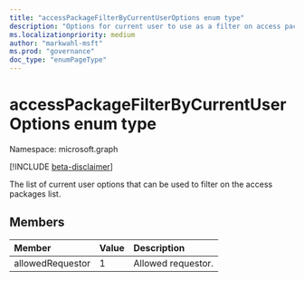 ```yaml
---
title: "accessPackageFilterByCurrentUserOptions enum type"
description: "Options for current user to use as a filter on access packages list."
ms.localizationpriority: medium
author: "markwahl-msft"
ms.prod: "governance"
doc_type: "enumPageType"
---
```


# accessPackageFilterByCurrentUserOptions enum type

Namespace: microsoft.graph

[!INCLUDE [beta-disclaimer](../../includes/beta-disclaimer.md)]

The list of current user options that can be used to filter on the access packages list.

## Members
|Member|Value|Description|
|:---|:---|:---|
|allowedRequestor|1|Allowed requestor.|
